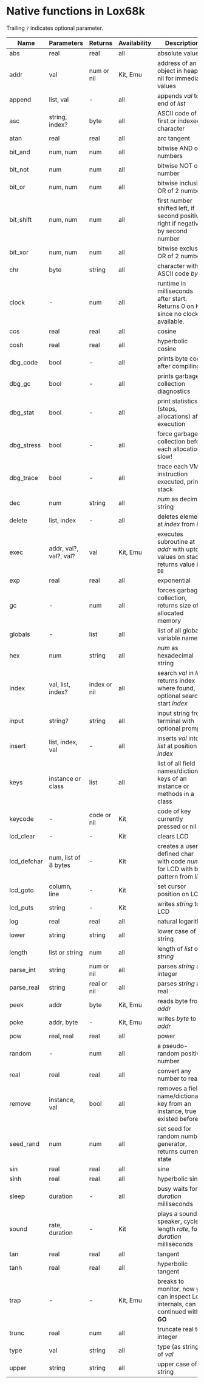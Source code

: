 # Native functions in Lox68k

Trailing `?` indicates optional parameter.


| Name        | Parameters             | Returns     | Availability | Description                                                                       |
|-------------|------------------------|-------------|--------------|-----------------------------------------------------------------------------------|
| abs         | real                   | real        | all          | absolute value                                                                    |  
| addr        | val                    | num or nil  | Kit, Emu     | address of an object in heap, nil for immediate values                            |  
| append      | list, val              | -           | all          | appends *val* to end of *list*                                                    |
| asc         | string, index?         | byte        | all          | ASCII code of first or indexed character                                          |  
| atan        | real                   | real        | all          | arc tangent                                                                       |  
| bit_and     | num, num               | num         | all          | bitwise AND of 2 numbers                                                          |
| bit_not     | num                    | num         | all          | bitwise NOT of a number                                                           |
| bit_or      | num, num               | num         | all          | bitwise inclusive OR of 2 numbers                                                 |
| bit_shift   | num, num               | num         | all          | first number shifted left, if second positive, right if negative by second number |
| bit_xor     | num, num               | num         | all          | bitwise exclusive OR of 2 numbers                                                 |
| chr         | byte                   | string      | all          | character with ASCII code *byte*                                                  |
| clock       | -                      | num         | all          | runtime in milliseconds after start. Returns 0 on Kit, since no clock available.  |  
| cos         | real                   | real        | all          | cosine                                                                            |  
| cosh        | real                   | real        | all          | hyperbolic cosine                                                                 |  
| dbg_code    | bool                   | -           | all          | prints byte code after compiling                                                  |  
| dbg_gc      | bool                   | -           | all          | prints garbage collection diagnostics                                             |  
| dbg_stat    | bool                   | -           | all          | print statistics (steps, allocations) after execution                             |  
| dbg_stress  | bool                   | -           | all          | force garbage collection before each allocation, slow!                            |  
| dbg_trace   | bool                   | -           | all          | trace each VM instruction executed, prints stack                                  |  
| dec         | num                    | string      | all          | *num* as decimal string                                                           |
| delete      | list, index            | -           | all          | deletes element at *index* from *list*                                            |
| exec        | addr, val?, val?, val? | val         | Kit, Emu     | executes subroutine at *addr* with upto 3 values on stack, returns value in `D0`  |  
| exp         | real                   | real        | all          | exponential                                                                       |  
| gc          | -                      | num         | all          | forces garbage collection, returns size of allocated memory                       |  
| globals     | -                      | list        | all          | list of all global variable names                                                 |  
| hex         | num                    | string      | all          | *num* as hexadecimal string                                                       |
| index       | val, list, index?      | index or nil| all          | search *val* in *list*, returns index where found, optional search start *index*  |  
| input       | string?                | string      | all          | input string from terminal with optional prompt                                   |
| insert      | list, index, val       | -           | all          | inserts *val* into *list* at position *index*                                     |
| keys        | instance or class      | list        | all          | list of all field names/dictionary keys of an instance or methods in a class      |
| keycode     | -                      | code or nil | Kit          | code of key currently pressed or nil                                              |  
| lcd_clear   | -                      | -           | Kit          | clears LCD                                                                        |  
| lcd_defchar | num, list of 8 bytes   | -           | Kit          | creates a user-defined char with code *num* for LCD with bit pattern from *list*  |  
| lcd_goto    | column, line           | -           | Kit          | set cursor position on LCD                                                        |  
| lcd_puts    | string                 | -           | Kit          | writes *string* to LCD                                                            |  
| log         | real                   | real        | all          | natural logarithm                                                                 |  
| lower       | string                 | string      | all          | lower case of string                                                              |  
| length      | list or string         | num         | all          | length of *list* or *string*                                                      |
| parse_int   | string                 | num or nil  | all          | parses *string* as integer                                                        |
| parse_real  | string                 | real or nil | all          | parses *string* as real                                                           |
| peek        | addr                   | byte        | Kit, Emu     | reads byte from *addr*                                                            |  
| poke        | addr, byte             | -           | Kit, Emu     | writes *byte* to *addr*                                                           |  
| pow         | real, real             | real        | all          | power                                                                             |  
| random      | -                      | num         | all          | a pseudo-random positive number                                                   |
| real        | real                   | real        | all          | convert any number to real                                                        |  
| remove      | instance, val          | bool        | all          | removes a field name/dictionary key from an instance, true if it existed before   |
| seed_rand   | num                    | num         | all          | set seed for random number generator, returns current state                       |
| sin         | real                   | real        | all          | sine                                                                              |  
| sinh        | real                   | real        | all          | hyperbolic sine                                                                   |  
| sleep       | duration               | -           | all          | busy waits for *duration* milliseconds                                            |  
| sound       | rate, duration         | -           | Kit          | plays a sound on speaker, cycle length *rate*, for *duration* milliseconds        |  
| tan         | real                   | real        | all          | tangent                                                                           |  
| tanh        | real                   | real        | all          | hyperbolic tangent                                                                |  
| trap        | -                      | -           | Kit, Emu     | breaks to monitor, now you can inspect Lox internals, can be continued with **GO**|  
| trunc       | real                   | num         | all          | truncate real to integer                                                          |  
| type        | val                    | string      | all          | type (as string) of *val*                                                         |  
| upper       | string                 | string      | all          | upper case of string                                                              |  

